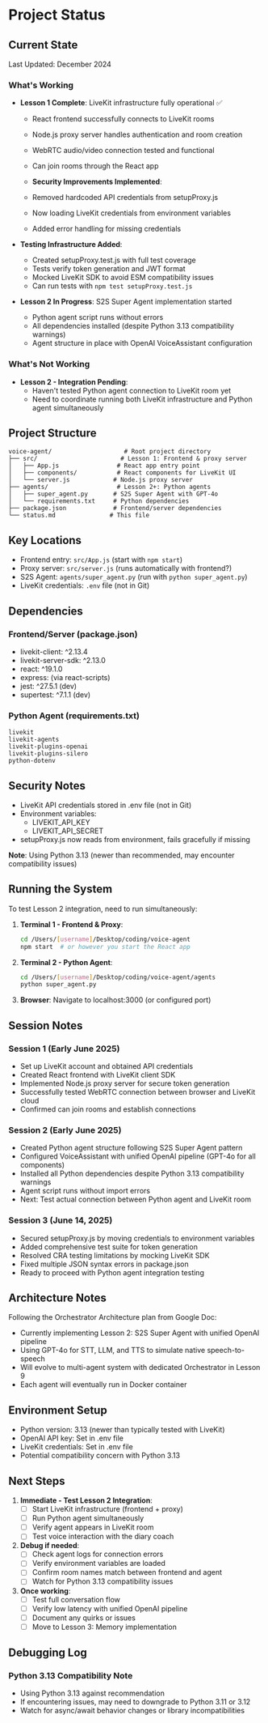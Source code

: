 # Project Status

## Current State
Last Updated: December 2024

### What's Working
- **Lesson 1 Complete**: LiveKit infrastructure fully operational ✅
  - React frontend successfully connects to LiveKit rooms
  - Node.js proxy server handles authentication and room creation
  - WebRTC audio/video connection tested and functional
  - Can join rooms through the React app
  
  - **Security Improvements Implemented**:
  - Removed hardcoded API credentials from setupProxy.js
  - Now loading LiveKit credentials from environment variables
  - Added error handling for missing credentials
  
- **Testing Infrastructure Added**:
  - Created setupProxy.test.js with full test coverage
  - Tests verify token generation and JWT format
  - Mocked LiveKit SDK to avoid ESM compatibility issues
  - Can run tests with `npm test setupProxy.test.js`

- **Lesson 2 In Progress**: S2S Super Agent implementation started
  - Python agent script runs without errors
  - All dependencies installed (despite Python 3.13 compatibility warnings)
  - Agent structure in place with OpenAI VoiceAssistant configuration

### What's Not Working
- **Lesson 2 - Integration Pending**:
  - Haven't tested Python agent connection to LiveKit room yet
  - Need to coordinate running both LiveKit infrastructure and Python agent simultaneously

## Project Structure
```
voice-agent/                    # Root project directory
├── src/                       # Lesson 1: Frontend & proxy server
│   ├── App.js                # React app entry point
│   ├── components/           # React components for LiveKit UI
│   └── server.js            # Node.js proxy server
├── agents/                   # Lesson 2+: Python agents
│   ├── super_agent.py       # S2S Super Agent with GPT-4o
│   └── requirements.txt     # Python dependencies
├── package.json             # Frontend/server dependencies
└── status.md               # This file
```

## Key Locations
- Frontend entry: `src/App.js` (start with `npm start`)
- Proxy server: `src/server.js` (runs automatically with frontend?)
- S2S Agent: `agents/super_agent.py` (run with `python super_agent.py`)
- LiveKit credentials: `.env` file (not in Git)

## Dependencies
### Frontend/Server (package.json)
- livekit-client: ^2.13.4
- livekit-server-sdk: ^2.13.0
- react: ^19.1.0
- express: (via react-scripts)
- jest: ^27.5.1 (dev)
- supertest: ^7.1.1 (dev)

### Python Agent (requirements.txt)
```
livekit
livekit-agents
livekit-plugins-openai
livekit-plugins-silero
python-dotenv
```

## Security Notes
- LiveKit API credentials stored in .env file (not in Git)
- Environment variables:
  - LIVEKIT_API_KEY
  - LIVEKIT_API_SECRET
- setupProxy.js now reads from environment, fails gracefully if missing

**Note**: Using Python 3.13 (newer than recommended, may encounter compatibility issues)

## Running the System
To test Lesson 2 integration, need to run simultaneously:

1. **Terminal 1 - Frontend & Proxy**:
   ```bash
   cd /Users/[username]/Desktop/coding/voice-agent
   npm start  # or however you start the React app
   ```

2. **Terminal 2 - Python Agent**:
   ```bash
   cd /Users/[username]/Desktop/coding/voice-agent/agents
   python super_agent.py
   ```

3. **Browser**: Navigate to localhost:3000 (or configured port)

## Session Notes

### Session 1 (Early June 2025)
- Set up LiveKit account and obtained API credentials
- Created React frontend with LiveKit client SDK
- Implemented Node.js proxy server for secure token generation
- Successfully tested WebRTC connection between browser and LiveKit cloud
- Confirmed can join rooms and establish connections

### Session 2 (Early June 2025)
- Created Python agent structure following S2S Super Agent pattern
- Configured VoiceAssistant with unified OpenAI pipeline (GPT-4o for all components)
- Installed all Python dependencies despite Python 3.13 compatibility warnings
- Agent script runs without import errors
- Next: Test actual connection between Python agent and LiveKit room

### Session 3 (June 14, 2025)
- Secured setupProxy.js by moving credentials to environment variables
- Added comprehensive test suite for token generation
- Resolved CRA testing limitations by mocking LiveKit SDK
- Fixed multiple JSON syntax errors in package.json
- Ready to proceed with Python agent integration testing

## Architecture Notes
Following the Orchestrator Architecture plan from Google Doc:
- Currently implementing Lesson 2: S2S Super Agent with unified OpenAI pipeline
- Using GPT-4o for STT, LLM, and TTS to simulate native speech-to-speech
- Will evolve to multi-agent system with dedicated Orchestrator in Lesson 9
- Each agent will eventually run in Docker container

## Environment Setup
- Python version: 3.13 (newer than typically tested with LiveKit)
- OpenAI API key: Set in .env file
- LiveKit credentials: Set in .env file
- Potential compatibility concern with Python 3.13

## Next Steps
1. **Immediate - Test Lesson 2 Integration**:
   - [ ] Start LiveKit infrastructure (frontend + proxy)
   - [ ] Run Python agent simultaneously
   - [ ] Verify agent appears in LiveKit room
   - [ ] Test voice interaction with the diary coach

2. **Debug if needed**:
   - [ ] Check agent logs for connection errors
   - [ ] Verify environment variables are loaded
   - [ ] Confirm room names match between frontend and agent
   - [ ] Watch for Python 3.13 compatibility issues

3. **Once working**:
   - [ ] Test full conversation flow
   - [ ] Verify low latency with unified OpenAI pipeline
   - [ ] Document any quirks or issues
   - [ ] Move to Lesson 3: Memory implementation

## Debugging Log
### Python 3.13 Compatibility Note
- Using Python 3.13 against recommendation
- If encountering issues, may need to downgrade to Python 3.11 or 3.12
- Watch for async/await behavior changes or library incompatibilities